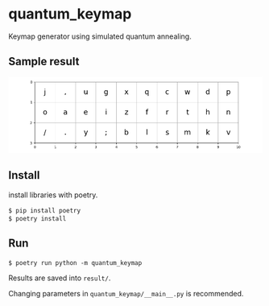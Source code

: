 # quantum_keymap
Keymap generator using simulated quantum annealing.

## Sample result

![quantum_keymap_v0.0](sample/quantum_keymap_v0.0.png)

## Install
install libraries with poetry.

```shell
$ pip install poetry
$ poetry install
```

## Run

```shell
$ poetry run python -m quantum_keymap
```

Results are saved into `result/`.

Changing parameters in `quantum_keymap/__main__.py` is recommended.
